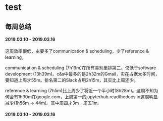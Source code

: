 # test

## 每周总结

#### 2019.03.10 - 2019.03.16

这周效率很低，主要多了communication & scheduling，少了reference & learning。

communication & scheduling \(7h19m\)在所有类别里排第二，仅低于software development \(13h39m\)。c&s中最多的是2h32m的Gmail，实在占据太多时间，要知道上周才55m。排名第二的Slack占用2h15m，其实比上周还少。

reference & learning \(7h5m\)比上周少了将近一个半小时\(8h28m\)。这周不知为何会有1h30m在google.com，上周第一的jupyterhub.readthedocs.io这周明显减少\(1h56m -&gt; 44m\)。其中周四才3m，周五1m。

#### 2019.03.10 - 2019.03.16

